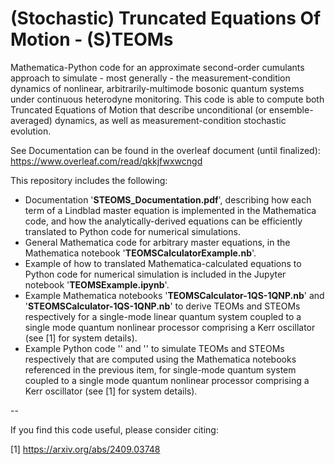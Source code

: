 # (Stochastic) Truncated Equations Of Motion - (S)TEOMs
Mathematica-Python code for an approximate second-order cumulants approach to simulate - most generally - the measurement-condition dynamics of nonlinear, arbitrarily-multimode bosonic quantum systems under continuous heterodyne monitoring.
This code is able to compute both Truncated Equations of Motion that describe unconditional (or ensemble-averaged) dynamics, as well as measurement-condition stochastic evolution.

See Documentation can be found in the overleaf document (until finalized):
https://www.overleaf.com/read/qkkjfwxwcngd

This repository includes the following:
- Documentation '**STEOMS_Documentation.pdf**', describing how each term of a Lindblad master equation is implemented in the Mathematica code, and how the analytically-derived equations can be efficiently translated to Python code for numerical simulations.
- General Mathematica code for arbitrary master equations, in the Mathematica notebook '**TEOMSCalculatorExample.nb**'.
- Example of how to translated Mathematica-calculated equations to Python code for numerical simulation  is included in the Jupyter notebook '**TEOMSExample.ipynb**'.
- Example Mathematica notebooks '**TEOMSCalculator-1QS-1QNP.nb**' and '**STEOMSCalculator-1QS-1QNP.nb**' to derive TEOMs and STEOMs respectively for a single-mode linear quantum system coupled to a single mode quantum nonlinear processor comprising a Kerr oscillator (see [1] for system details).
- Example Python code '' and '' to simulate TEOMs and STEOMs respectively that are computed using the Mathematica notebooks referenced in the previous item, for single-mode quantum system coupled to a single mode quantum nonlinear processor comprising a Kerr oscillator (see [1] for system details).

--

If you find this code useful, please consider citing: 

[1] https://arxiv.org/abs/2409.03748

